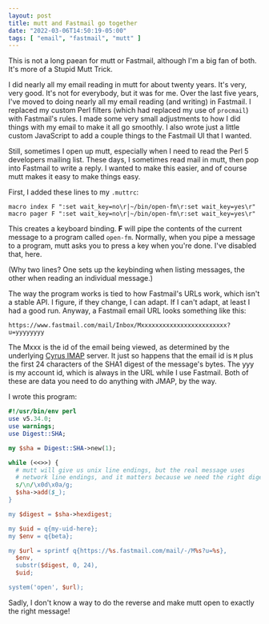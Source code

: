 ```yaml
---
layout: post
title: mutt and Fastmail go together
date: "2022-03-06T14:50:19-05:00"
tags: [ "email", "fastmail", "mutt" ]
---
```


This is not a long paean for mutt or Fastmail, although I'm a big fan of both.
It's more of a Stupid Mutt Trick.

I did nearly all my email reading in mutt for about twenty years.  It's very,
very good.  It's not for everybody, but it was for me.  Over the last five
years, I've moved to doing nearly all my email reading (and writing) in
Fastmail.  I replaced my custom Perl filters (which had replaced my use of
`procmail`) with Fastmail's rules.  I made some very small adjustments to how I
did things with my email to make it all go smoothly.  I also wrote just a
little custom JavaScript to add a couple things to the Fastmail UI that I
wanted.

Still, sometimes I open up mutt, especially when I need to read the Perl 5
developers mailing list.  These days, I sometimes read mail in mutt, then pop
into Fastmail to write a reply.  I wanted to make this easier, and of course
mutt makes it easy to make things easy.

First, I added these lines to my `.muttrc`:

```
macro index F ":set wait_key=no\r|~/bin/open-fm\r:set wait_key=yes\r"
macro pager F ":set wait_key=no\r|~/bin/open-fm\r:set wait_key=yes\r"
```

This creates a keyboard binding.  **F** will pipe the contents of the current
message to a program called `open-fm`.  Normally, when you pipe a message to a
program, mutt asks you to press a key when you're done.  I've disabled that,
here.

(Why two lines?  One sets up the keybinding when listing messages, the other
when reading an individual message.)

The way the program works is tied to how Fastmail's URLs work, which isn't a
stable API.  I figure, if they change, I can adapt.  If I can't adapt, at least
I had a good run.  Anyway, a Fastmail email URL looks something like this:

```
https://www.fastmail.com/mail/Inbox/Mxxxxxxxxxxxxxxxxxxxxxxxx?u=yyyyyyyy
```

The Mxxx is the id of the email being viewed, as determined by the underlying
[Cyrus IMAP](https://www.cyrusimap.org/) server.  It just so happens that the
email id is `M` plus the first 24 characters of the SHA1 digest of the
message's bytes.  The yyy is my account id, which is always in the URL while I
use Fastmail.  Both of these are data you need to do anything with JMAP, by the
way.

I wrote this program:

```perl
#!/usr/bin/env perl
use v5.34.0;
use warnings;
use Digest::SHA;

my $sha = Digest::SHA->new(1);

while (<<>>) {
  # mutt will give us unix line endings, but the real message uses
  # network line endings, and it matters because we need the right digest!
  s/\n/\x0d\x0a/g;
  $sha->add($_);
}

my $digest = $sha->hexdigest;

my $uid = q{my-uid-here};
my $env = q{beta};

my $url = sprintf q{https://%s.fastmail.com/mail/-/M%s?u=%s},
  $env,
  substr($digest, 0, 24),
  $uid;

system('open', $url);
```

Sadly, I don't know a way to do the reverse and make mutt open to exactly the
right message!
